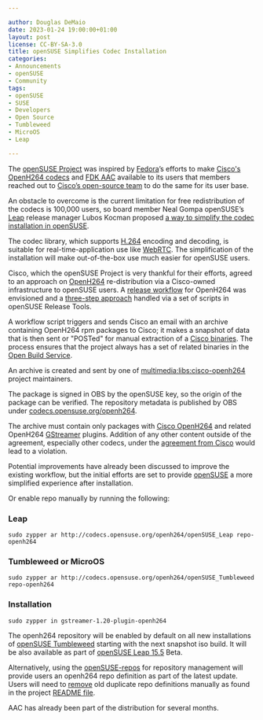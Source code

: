 ```yaml
---

author: Douglas DeMaio
date: 2023-01-24 19:00:00+01:00
layout: post
license: CC-BY-SA-3.0
title: openSUSE Simplifies Codec Installation
categories:
- Announcements
- openSUSE
- Community
tags:
- openSUSE
- SUSE
- Developers
- Open Source
- Tumbleweed
- MicroOS
- Leap

---
```


The [openSUSE Project](https://www.opensuse.org/) was inspired by [Fedora](https://getfedora.org/)’s efforts to make [Cisco's OpenH264 codecs](https://github.com/cisco/openh264) and [FDK AAC](https://en.opensuse.org/openSUSE:License/FDK-ACC) available to its users that members reached out to  [Cisco’s open-source team](https://eti.cisco.com/open-source) to do the same for its user base.

An obstacle to overcome is the current limitation for free redistribution of the codecs is 100,000 users, so board member Neal Gompa openSUSE’s [Leap](https://get.opensuse.org/leap/15.4/) release manager Lubos Kocman proposed [a way to simplify the codec installation in openSUSE](https://code.opensuse.org/leap/features/issue/22).

The codec library, which supports [H.264](https://en.wikipedia.org/wiki/Advanced_Video_Coding) encoding and decoding, is suitable for real-time-application use like [WebRTC](https://webrtc.org/). The simplification of the installation will make out-of-the-box use much easier for openSUSE users.

Cisco, which the openSUSE Project is very thankful for their efforts, agreed to an approach on [OpenH264](https://en.opensuse.org/OpenH264) re-distribution via a Cisco-owned infrastructure to openSUSE users. A [release workflow](https://github.com/openSUSE/openSUSE-release-tools/tree/master/openh264) for OpenH264 was envisioned and a [three-step approach](https://github.com/openSUSE/openSUSE-release-tools/tree/master/openh264) handled via a set of scripts in openSUSE Release Tools. 

A workflow script triggers and sends Cisco an email with an archive containing OpenH264 rpm packages to Cisco; it makes a snapshot of data that is then sent or "POSTed" for manual extraction of a [Cisco binaries](https://ciscobinary.openh264.org). The process ensures that the project always has a set of related binaries in the [Open Build Service](https://openbuildservice.org/). 

An archive is created and sent by one of [multimedia:libs:cisco-openh264](https://build.opensuse.org/project/show/multimedia:libs:cisco-openh264) project maintainers. 

The package is signed in OBS by the openSUSE key, so the origin of the package can be verified. The repository metadata is published by OBS under [codecs.opensuse.org/openh264](https://codecs.opensuse.org/openh264/).

The archive must contain only packages with [Cisco OpenH264](https://github.com/cisco/openh264) and related OpenH264 [GStreamer](https://gstreamer.freedesktop.org/) plugins. Addition of any other content outside of the agreement, especially other codecs, under the [agreement from Cisco](http://www.openh264.org/BINARY_LICENSE.txt) would lead to a violation.  

Potential improvements have already been discussed to improve the existing workflow, but the initial efforts are set to provide [openSUSE](https://get.opensuse.org) a more simplified experience after installation. 

Or enable repo manually by running the following:

### Leap
  
`sudo zypper ar http://codecs.opensuse.org/openh264/openSUSE_Leap repo-openh264`
  
### Tumbleweed or MicroOS  
  
`sudo zypper ar http://codecs.opensuse.org/openh264/openSUSE_Tumbleweed repo-openh264`
  
### Installation
  
`sudo zypper in gstreamer-1.20-plugin-openh264`

The openh264 repository will be enabled by default on all new installations of [openSUSE Tumbleweed](https://get.opensuse.org/tumbleweed/) starting with the next snapshot iso build. It will be also available as part of [openSUSE Leap 15.5](https://get.opensuse.org/leap/15.5/) Beta. 

Alternatively, using the [openSUSE-repos](https://github.com/openSUSE/openSUSE-repos) for repository management will provide users an openh264 repo definition as part of the latest update. Users will need to [remove](https://github.com/openSUSE/openSUSE-repos/blob/main/README.md#cleanup-of-distribution-repositories-not-managed-by-zypp-services) old duplicate repo definitions manually as found in the project [README file](https://github.com/openSUSE/openSUSE-repos/blob/main/README.md).

AAC has already been part of the distribution for several months.
 
<meta name="openSUSE, Tumbleweed, Developers, sysadmin, user, Open Source, rolling release, gamers, superuser, distrowatch, hacker, Leap, MicroOS" content="HTML,CSS,XML,JavaScript">
